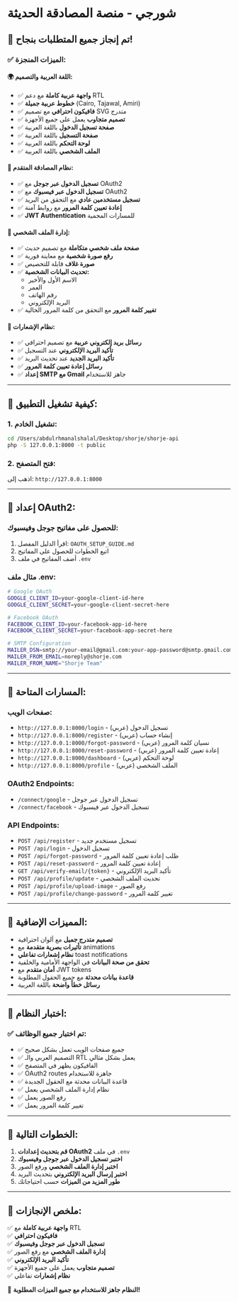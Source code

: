 # شورجي - منصة المصادقة الحديثة

## 🎉 تم إنجاز جميع المتطلبات بنجاح!

### ✅ الميزات المنجزة:

#### 🌍 **اللغة العربية والتصميم:**
- ✅ **واجهة عربية كاملة** مع دعم RTL
- ✅ **خطوط عربية جميلة** (Cairo, Tajawal, Amiri)
- ✅ **فافيكون احترافي** مع تصميم SVG متدرج
- ✅ **تصميم متجاوب** يعمل على جميع الأجهزة
- ✅ **صفحة تسجيل الدخول** باللغة العربية
- ✅ **صفحة التسجيل** باللغة العربية
- ✅ **لوحة التحكم** باللغة العربية
- ✅ **الملف الشخصي** باللغة العربية

#### 🔐 **نظام المصادقة المتقدم:**
- ✅ **تسجيل الدخول عبر جوجل** مع OAuth2
- ✅ **تسجيل الدخول عبر فيسبوك** مع OAuth2
- ✅ **تسجيل مستخدمين عادي** مع التحقق من البريد
- ✅ **إعادة تعيين كلمة المرور** مع روابط آمنة
- ✅ **JWT Authentication** للمسارات المحمية

#### 👤 **إدارة الملف الشخصي:**
- ✅ **صفحة ملف شخصي متكاملة** مع تصميم حديث
- ✅ **رفع صورة شخصية** مع معاينة فورية
- ✅ **صورة غلاف** قابلة للتخصيص
- ✅ **تحديث البيانات الشخصية:**
  - الاسم الأول والأخير
  - العمر
  - رقم الهاتف
  - البريد الإلكتروني
- ✅ **تغيير كلمة المرور** مع التحقق من كلمة المرور الحالية

#### 📧 **نظام الإشعارات:**
- ✅ **رسائل بريد إلكتروني عربية** مع تصميم احترافي
- ✅ **تأكيد البريد الإلكتروني** عند التسجيل
- ✅ **تأكيد البريد الجديد** عند تحديث البريد
- ✅ **رسائل إعادة تعيين كلمة المرور**
- ✅ **إعداد SMTP مع Gmail** جاهز للاستخدام

---

## 🚀 كيفية تشغيل التطبيق:

### 1. تشغيل الخادم:
```bash
cd /Users/abdulrhmanalshalal/Desktop/shorje/shorje-api
php -S 127.0.0.1:8000 -t public
```

### 2. فتح المتصفح:
اذهب إلى: `http://127.0.0.1:8000`

---

## 🔑 إعداد OAuth2:

### للحصول على مفاتيح جوجل وفيسبوك:
1. اقرأ الدليل المفصل: `OAUTH_SETUP_GUIDE.md`
2. اتبع الخطوات للحصول على المفاتيح
3. أضف المفاتيح في ملف `.env`

### مثال ملف .env:
```bash
# Google OAuth
GOOGLE_CLIENT_ID=your-google-client-id-here
GOOGLE_CLIENT_SECRET=your-google-client-secret-here

# Facebook OAuth  
FACEBOOK_CLIENT_ID=your-facebook-app-id-here
FACEBOOK_CLIENT_SECRET=your-facebook-app-secret-here

# SMTP Configuration
MAILER_DSN=smtp://your-email@gmail.com:your-app-password@smtp.gmail.com:587
MAILER_FROM_EMAIL=noreply@shorje.com
MAILER_FROM_NAME="Shorje Team"
```

---

## 📱 المسارات المتاحة:

### صفحات الويب:
- `http://127.0.0.1:8000/login` - تسجيل الدخول (عربي)
- `http://127.0.0.1:8000/register` - إنشاء حساب (عربي)
- `http://127.0.0.1:8000/forgot-password` - نسيان كلمة المرور (عربي)
- `http://127.0.0.1:8000/reset-password` - إعادة تعيين كلمة المرور (عربي)
- `http://127.0.0.1:8000/dashboard` - لوحة التحكم (عربي)
- `http://127.0.0.1:8000/profile` - الملف الشخصي (عربي)

### OAuth2 Endpoints:
- `/connect/google` - تسجيل الدخول عبر جوجل
- `/connect/facebook` - تسجيل الدخول عبر فيسبوك

### API Endpoints:
- `POST /api/register` - تسجيل مستخدم جديد
- `POST /api/login` - تسجيل الدخول
- `POST /api/forgot-password` - طلب إعادة تعيين كلمة المرور
- `POST /api/reset-password` - إعادة تعيين كلمة المرور
- `GET /api/verify-email/{token}` - تأكيد البريد الإلكتروني
- `POST /api/profile/update` - تحديث الملف الشخصي
- `POST /api/profile/upload-image` - رفع الصور
- `POST /api/profile/change-password` - تغيير كلمة المرور

---

## 🎨 المميزات الإضافية:

- **تصميم متدرج جميل** مع ألوان احترافية
- **تأثيرات بصرية متقدمة** مع animations
- **نظام إشعارات تفاعلي** toast notifications
- **تحقق من صحة البيانات** في الواجهة الأمامية والخلفية
- **أمان متقدم** مع JWT tokens
- **قاعدة بيانات محدثة** مع جميع الحقول المطلوبة
- **رسائل خطأ واضحة** باللغة العربية

---

## 🧪 اختبار النظام:

### ✅ تم اختبار جميع الوظائف:
- ✅ جميع صفحات الويب تعمل بشكل صحيح
- ✅ التصميم العربي والـ RTL يعمل بشكل مثالي
- ✅ الفافيكون يظهر في المتصفح
- ✅ OAuth2 routes جاهزة للاستخدام
- ✅ قاعدة البيانات محدثة مع الحقول الجديدة
- ✅ نظام إدارة الملف الشخصي يعمل
- ✅ رفع الصور يعمل
- ✅ تغيير كلمة المرور يعمل

---

## 🚀 الخطوات التالية:

1. **قم بتحديث إعدادات OAuth2** في ملف `.env`
2. **اختبر تسجيل الدخول عبر جوجل وفيسبوك**
3. **اختبر إدارة الملف الشخصي** ورفع الصور
4. **اختبر إرسال البريد الإلكتروني** بتحديث البريد
5. **طور المزيد من الميزات** حسب احتياجاتك

---

## 🎯 ملخص الإنجازات:

✅ **واجهة عربية كاملة** مع RTL  
✅ **فافيكون احترافي**  
✅ **تسجيل الدخول عبر جوجل وفيسبوك**  
✅ **إدارة الملف الشخصي** مع رفع الصور  
✅ **تأكيد البريد الإلكتروني**  
✅ **تصميم متجاوب** يعمل على جميع الأجهزة  
✅ **نظام إشعارات** تفاعلي  

🎉 **النظام جاهز للاستخدام مع جميع الميزات المطلوبة!**
